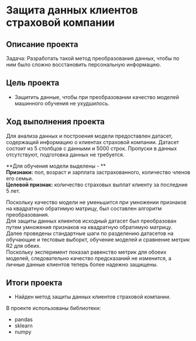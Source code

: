 # Защита данных клиентов страховой компании
## Описание проекта
Задача: Разработать такой метод преобразования данных, чтобы по ним было сложно восстановить персональную информацию.

## Цель проекта
- Защитить данные, чтобы при преобразовании качество моделей машинного обучения не ухудшилось.

## Ход выполнения проекта
Для анализа данных и построения модели предоставлен датасет, содержащий информацию о клиентах страховой компании. Датасет состоит из 5 столбцов с данными и 5000 строк. Пропуски в данных отсутствуют, подготовка данных не требуется.

**Для обучения модели выделены - **
<br>**Признаки:** пол, возраст и зарплата застрахованного, количество членов его семьи.
<br>**Целевой признак:** количество страховых выплат клиенту за последние 5 лет.

Поскольку качество модели не уменьшится при умножении признаков на квадратную обратимую матрицу, был составлен алгоритм преобразования.
<br>Для защиты данных клиентов исходный датасет был преобразован путем умножения признаков на квадратную обратимую матрицу.
<br>Далее проведены стандартные шаги по разделению датасетов на обучающие и тестовые выборкт, обучение моделей и сравнение метрик R2 для обеих.
<br>Поскольку эксперимент показал равенство метрик для обоеих моделей, следовательно качество предсказаний не изменится, а личные данные клиентов теперь более надежно защищены.

## Итоги проекта
- Найден метод защиты данных клиентов страховой компании.

В проекте использованы библиотеки:
- pandas
- sklearn
- numpy
